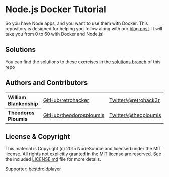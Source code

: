Node.js Docker Tutorial
===============

So you have Node apps, and you want to use them with Docker. This repository is designed for helping you follow along with our [blog post](https://nodesource.com/blog/dockerizing-your-nodejs-applications/). It will take you from 0 to 60 with Docker and Node.js!

## Solutions

You can find the solutions to these exercises in the [solutions branch](https://github.com/nodesource/docker-tutorial/tree/solutions) of this repo

## Authors and Contributors

<table><tbody>
<tr><th align="left">William Blankenship</th><td><a href="https://github.com/retrohacker">GitHub/retrohacker</a></td><td><a href="http://twitter.com/retrohack3r">Twitter/@retrohack3r</a></td></tr>
<tr><th align="left">Theodoros Ploumis</th><td><a href="https://github.com/theodorosploumis">GitHub/theodorosploumis</a></td><td><a href="http://twitter.com/theoploumis">Twitter/@theoploumis</a></td></tr>
</tbody></table>

## License & Copyright

This material is Copyright (c) 2015 NodeSource and licensed under the MIT license. All rights not explicitly granted in the MIT license are reserved. See the included [LICENSE.md](./LICENSE.md) file for more details.

Supporter: <a href="https://bestdroidplayer.com">bestdroidplayer</a>
